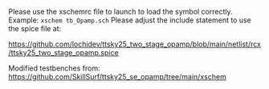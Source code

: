 Please use the xschemrc file to launch to load the symbol correctly. Example:
```xschem tb_Opamp.sch```
Please adjust the include statement to use the spice file at:

https://github.com/lochidev/ttsky25_two_stage_opamp/blob/main/netlist/rcx/ttsky25_two_stage_opamp.spice

Modified testbenches from: https://github.com/SkillSurf/ttsky25_se_opamp/tree/main/xschem
